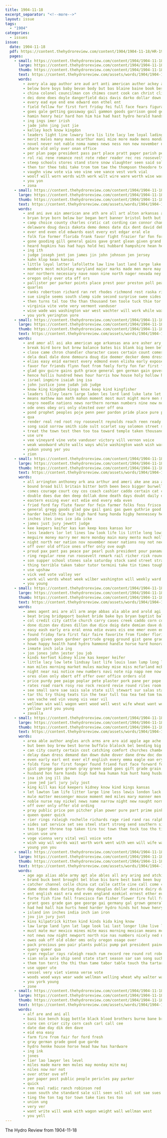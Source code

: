 ```yaml
---
title: 1904-11-18
excerpt_separator: "<!--more-->"
layout: issue
tags:
  - "1904"
categories:
  - issues
issue:
  date: 1904-11-18
  pdf: https://content.thehydroreview.com/content/1904/1904-11-18/HR-1904-11-18.pdf
  pages:
    - small: https://content.thehydroreview.com/content/1904/1904-11-18/small/HR-1904-11-18-01.jpg
      large: https://content.thehydroreview.com/content/1904/1904-11-18/large/HR-1904-11-18-01.jpg
      thumb: https://content.thehydroreview.com/content/1904/1904-11-18/thumbnails/HR-1904-11-18-01.jpg
      text: https://content.thehydroreview.com/assets/words/1904/1904-11-18/HR-1904-11-18-01.txt
      words:
        - avery ala app author are aud art anti american auther ackey aus ago and all amon age
        - below bore boys baby bevan body but bas blaine baine book best bee been bank boxer borne beat brome beer brown burn billi both back bollinger bees
        - china colonel councilman con chimes count cook can christ clinton caddo che cara cons conger canon county come call cast cheney cia clerk
        - dei done does doyle dangerfield dais davis darko dollar down dry door
        - every ead eye end ene edward eon ethel ent
        - field fellow for first fort friday fei full face fears figura flag from farthing fisher
        - goes gale getting gassaway gail gammon goods garrison good general
        - hamin henry heir hard hon him hie had hast hydro herald hands head home hew how heen happy has holding
        - ing ings imer irish
        - jade john jing just jie
        - kelley koch know kingdon
        - leaders light line lowary lora lis lite lacy lee loyal lading list lighton lack level les letter love leesa last liv loew legacy
        - merit males many mass mcarthur mani mize more made mens monday must might meguire mcguire mea milan million most missouri murphy minister meron man morgan mon mor maa
        - novel never not nable noma names news ness non new november nen now
        - ohare old only over onan office
        - per plan page president pass part place pratt paper parish peo parker people proven phe pence pen poer pretty pries pho pees
        - rol rai rene romance rest rote reber reader rec res roosevelt run
        - steep schools stores stand store snow slaughter seen said soll shows smart saake strength states step season ser shown secret sprang see sult stain stuart stock story seal smith safe seat set setting state
        - then tor thee tobi take trom tom tae the thompson theodore tee toms tha too test ting taken thow tea thy thou title ten them thon tory tie
        - vaughn view vote via veo vine vee vance vest vork vial
        - woolf will worn words with work wilt wire ware worth wise wares wine waters was word wons western weeks way william white world
        - you yon
        - zona
    - small: https://content.thehydroreview.com/content/1904/1904-11-18/small/HR-1904-11-18-02.jpg
      large: https://content.thehydroreview.com/content/1904/1904-11-18/large/HR-1904-11-18-02.jpg
      thumb: https://content.thehydroreview.com/content/1904/1904-11-18/thumbnails/HR-1904-11-18-02.jpg
      text: https://content.thehydroreview.com/assets/words/1904/1904-11-18/HR-1904-11-18-02.txt
      words:
        - and ani ave ain american ane ath are all art alton arkansas ago asa
        - bryan brye born below bar began bert banner bristol both but big bell balance ber been body bold bates bales bigger bard
        - camp choice county charles cratic cat cording can connor change cas candida columbus cee coe chair cowherd cessor cai city col certain cast creed came carry candi con count cand congress cheyenne
        - delaware doug davis dakota demo demos date dix dent david debs dunn degree dick days demi doubt day
        - ever end even eld edwards east every est edgar eral ele
        - folk fie former florida frank favor fight frazier far fon for fan fore figures fate first from face fin fremont fig
        - gone gooding gill general gains gave grant glean given grand galt gain gov gilbert governor
        - heard hopkins has had hays hold hei hubbard hampshire hean head hepburn him house hand hull
        - ing ith
        - judge joseph jent jon james jin john johnson jen jersey
        - kahn klop kean kansas
        - little loyal latter lafollette law line last land large lake late lege less lal
        - members most mckinley maryland major marks made men more may man marion mel missouri many melvin mary montana min
        - nor northern necessary nave noon nine north nager nevada ney northcott ned now nation ness not new night
        - oregon only over ota off ors
        - pallister per parker points place prest poor preston poll pearce president people plan prost poe
        - quarles
        - ranks robertson richard ran ret rhodes richmond rest raska ries run roberts record rosemont roose reach roosevelt
        - sue single seems south slemp side second surprise swee sides sins safe solid standing shall show stow seat senator sult san sible states seu sleep sho save strength state sena sol star shows smith sat still say scott seven spry sydney small
        - then turns tal too tho than thousand ten toole tuck thie tor trick towns taken tas texas talbot the thi thompson teen town them thomas tyndall tres tures theodore
        - virginia vite vote very vermont vanduser
        - wise wade was washington war west wachter will work while wax win wynne week well witt watson with wilmington william
        - you york yerington yore
    - small: https://content.thehydroreview.com/content/1904/1904-11-18/small/HR-1904-11-18-03.jpg
      large: https://content.thehydroreview.com/content/1904/1904-11-18/large/HR-1904-11-18-03.jpg
      thumb: https://content.thehydroreview.com/content/1904/1904-11-18/thumbnails/HR-1904-11-18-03.jpg
      text: https://content.thehydroreview.com/assets/words/1904/1904-11-18/HR-1904-11-18-03.txt
      words:
        - and amor all asi ako american age arkansas ana are asher ary alem ago ache anger
        - break bird bore but brew balance bates bis blank big been bele bas burden boston belong banner blood burd brought both bright
        - close came chron chandler character cases certain count comes cares cee city custer cure cooper car can crimes cate class cross carry council cassell case candi care county captain con congress cease come
        - dela deal dale done demoura doug die deemer decker demo dresser days does doing doms deep daughter death
        - elias easy enid earnest every edmond even elisha early expose ean
        - favor for friends flynn foot from feely forty fon far first francis fancy fairbanks full filson figures ferris ferguson former
        - glad gov guire gains guth grace general gen german gain governor gress garden guthrie good gone given going game guard grandson gave
        - hence hollis hundred hews hour harris how house holy hollow hand hea hath huff heard honor half heart has had her him hanna hon hopes
        - israel ingmire isaiah ing isa
        - john justice jone judah job judge
        - know king kingdom kings knox keep kind kingfisher
        - leaders lilley learn large laden les lord land luke late let loving lincoln lead logan left lesson long little labor lah like loudermilk lodge lower loss los lawton life law low looney
        - means mathew man math mahon moment most must might more men may mathews meguire mulhall members march mock miale made much mckinley maryland many mar mal major moral menefee mans mcguire mighty marshall
        - negro needle nations news northern norman numbers nine new november nagle name nor ness nevada nation now not need noble
        - ode ones obey ori only olmsted over off ona
        - pond prophet peoples poje penn peer pardon pride place pure president press pose present pera promise penrose part parker points people pro perish pay peo providence pers past peace prosper power
        - qua
        - render real red root roy roosevelt reynolds reach reen ready run rie read rom reason riches revolt roose
        - song said sorrow smith side sult scarlet say solomon street sol see states sens seed study send shelter sole such soll sibley seem sweep son set southern sin senator sions snow second stain slight state soul sins show shall sat sally six school straughan soon self south still strong summer
        - treat the town test then too toa toward temple taken thousand ton tom than ture tho tha them turn turns take thi
        - use ure
        - vee vineyard vine vote vanduser victory vill vernon voice
        - weak woodward white walls ways while washington wash wish ware ward well with wes way word woods will was wise why weatherford went wat western wil
        - yukon young yer you
        - zion
    - small: https://content.thehydroreview.com/content/1904/1904-11-18/small/HR-1904-11-18-04.jpg
      large: https://content.thehydroreview.com/content/1904/1904-11-18/large/HR-1904-11-18-04.jpg
      thumb: https://content.thehydroreview.com/content/1904/1904-11-18/thumbnails/HR-1904-11-18-04.jpg
      text: https://content.thehydroreview.com/assets/words/1904/1904-11-18/HR-1904-11-18-04.txt
      words:
        - all arrington anthoney ark ana arthur and ameri ake ane asa ace alert american are ain ave
        - bound broad bill britain bitter both been beco bigger burwell but business ber banks bird blaine bread bee bridge bank busi burns bills butter body barton
        - comes courage court coy cos coach cashier caddo certain cat canada currie cure county canal chance con chester close che count came cor city cin corn cine can col calvert
        - double does due den deep dollak done death days doubt daily dip durham daughter dom davenport during day dent dress
        - eastern essing ever est edie end every eda even
        - fried ford fay flute favor for fein farmer folks foss frisco fields fires folk few from faith foot fill fos friends fare fair fine felt
        - general gregg goods glad gow gail gani gas gwen guthrie good gan grand gay ghost gress gane gambling governor gov
        - harder health him her high hard hang honda higby hennessey head hope had herbert hydro house hamilton heen hand how hom has honor home
        - inches ites ines ice ida icke
        - james just jury jewett judge
        - kee keepers keifer kas kan keep koos kansas kor
        - less leaders lor let lines low look life lis little long lowing law lee land louis line lite last
        - meguire money marry mer more monday main many mento much mollie mound mee mini men made mexico mcnay miss missouri morning mcguire man murphey million mone mich most
        - night north ner nation nov november never nations noy not nee new near ness ning now nice
        - off over old office ones offer only ove ough
        - proud pax pant pas peace par pearl push president pour panama packard porto power piles pana pol pastor poor per pay pede plenty poli pro prayer policy public penne pla phillips people
        - ring regular rene run roosevelt remark rail richer risk round rico rinne ren res road rate rock rey reason row
        - son supper school stones sale saturday stock sand street strain strong sos snow sop supply start sea state she sor standard special sae states snapp stockton sens storm see session sei selling show second sha sunday sleet shawnee said sprague seek sell sour spale
        - thing terrible taken tabor tutor termini take tin times tough thi trip turn teach tree tine than toot them till trom top the tal tate theo too
        - use upshaw
        - vick ved vote valley ver
        - work wil words wheat week wilber washington will weekly ward war walter wax woods well walling worst woodman went weatherford with was want
        - you young
    - small: https://content.thehydroreview.com/content/1904/1904-11-18/small/HR-1904-11-18-05.jpg
      large: https://content.thehydroreview.com/content/1904/1904-11-18/large/HR-1904-11-18-05.jpg
      thumb: https://content.thehydroreview.com/content/1904/1904-11-18/thumbnails/HR-1904-11-18-05.jpg
      text: https://content.thehydroreview.com/assets/words/1904/1904-11-18/HR-1904-11-18-05.txt
      words:
        - ames agent ani are all arm ange abbas ala able and arold agi anda
        - beat bring bridgeport basket bride bake bys bryan baptist ball been broadway book bear but bast bead best buggy belle bank bottle black ben bost bronson bills bow books box brother biel bie bau beaver
        - col credit city cattle church carry cases creek caddo corn county cose colts cape con costner cure care come company cash cons certain cot can cypress clark coreen
        - done dizon dav dines dillon due dice doig date demian dave day during deer doo dunn dan dawson dakota
        - easy eash early era eral enna edie evans eis ene emer even end every
        - found friday fara first fair faire favorite from finder floris frisco for fresh frank fine farmer
        - goods given goon gardner gertrude gregg ground gist gene grade griffin gonia good
        - howe happy health hand hydro hammond handle horse hard honorable house high hoag haight hint has homme hes honse haby hung hinton hee homa harvester hatcher hungate her hoe home harry harness held hafer hoar harnes head
        - inmate inch iola ing
        - jon jones john jester jou job
        - kinds kerfoot kidney kline kas keeper keifer
        - little lacy low lete lindsay last life louis loan lump long lee las lucky ling list left lane lea land
        - man miles morning market mules mackey mise miss mcfarland mcbride masic many mile morn mill milks made mares moore may mer mare mack mound miller
        - night near nai notice new numbers navi note nip napp nee now nov nil north not nat nelson
        - ores olen only obert off offer over office orders old
        - price purdy pee paige poplar pete plaster pork pane per pope place present public plush pal pine pet police penn pany piles pay pure piano pro pree peat
        - rates road roark rosy roo rock record revie round riles room reno rough rom robe ricketts reps rab rae reese
        - see small sare sae sais sale state sill stewart sur salas start salt saint schlessinger sole saturday sie steers son sunday sash selis soon selling sia silver sid second sweat sprung send sotto standard store south schmitz sell span sup slates short sol shoats said self sit school set satchel six say
        - tar thi try thing teats tin the tear tull toa tea ted tom town tee teat them tort turn
        - ven vache ved vin voung vis vear vil
        - wellman win wall wagon went wood well west wife wheat want work worlds week ware war was won wear with will while wee
        - yellow yard you young
        - zavalla
    - small: https://content.thehydroreview.com/content/1904/1904-11-18/small/HR-1904-11-18-06.jpg
      large: https://content.thehydroreview.com/content/1904/1904-11-18/large/HR-1904-11-18-06.jpg
      thumb: https://content.thehydroreview.com/content/1904/1904-11-18/thumbnails/HR-1904-11-18-06.jpg
      text: https://content.thehydroreview.com/assets/words/1904/1904-11-18/HR-1904-11-18-06.txt
      words:
        - area able author angles arch arms are aro aid apple age ache and all army ark awa ashen ave arm
        - but been boy brew best borne buffalo blalock bel bending big boys buff bridges baby brother bis both bet back beats bard bunt boen beggs bor bands boon bonnet burwell blood bent better buy bony bus bring bower bulls brought breath began beg bulk binder bury bars bells box beat
        - can city county certain cost catching comfort churches chamber case copper chief call cal clerk childs credit cure cough came come cherry comes cross cook cattle candida crown child count canute conquest charm con cord car cash choice cotton cream
        - delay dawn dress demand dan down duke dover dane drew doc door doubt danish dres dark duty dom dodds dose dear during denmark done desire does deal
        - even early earl ent ever elf english every emma eagle ean ery eis earls east
        - folds fine for first fonger found friend fust face forward fore ferguson fees fingers fairy full fewer from fitting fable fury fort fand fance flowers fetch fear fell fair
        - gist george gave grown gray green good goes gift grade grain gas gravel gardea giller garden given gen gaze game guthrie gate gov grand
        - husband hon harm hands high had hea human him hunt hang husbands hill hold health hor how hed home head hopes hard hammer happy house has hunts hundred hey hand heard her huge
        - ina ish ing ill iba
        - jove jed jarl jury july jost
        - king kill kas kid keepers kidney know kind kings kansas
        - let lawton lam life litter large line less lewis london lack lay light low love lawyer last lantz later lull lower look lace left liv lane learn lord long little live lief like lady lover lips longer lucky laughter
        - mule matter messenger mouse moment med miles mary manner men mar most mand maidens means much mandy monks made more mine may mass mission must many market man
        - noble nurse nay nickel news name narrow night new naught normandy not nia nov north ney now nave never nigh nam nor
        - off over only offer old ording
        - pray public price pon pitcher plan power pure part prime pink poor people prosper place polish powder peo post paper person policy pair pero pleasure pie per pay pain pale pen pages
        - queen queer quick
        - rier rings raleigh rochelle richards rage ried rand ras ralph ramer romance running rising roll red rough randa richard rush reasons rei rule rava rhine ray rest rustic rose ran
        - sides sat service set seo steel start strong send southern simons sherman stones sell such strange sells stift silo skill sir street son speech special schools star seen soldi sales stout swift smith stand sweets speak strike silver sick see said still state shall span shook sale stock self sea steers saw stamps sharp say seat song smiles sense steer sweet shaft smile steady standing she
        - ten tiger throne top taken tiro toc town them tock too tho till thing thad ted tex toward trom times tree torney thrall the than towns thor toa tears twist tha tata tow take then tail tell trust tal tam
        - union use ure
        - voge vienna very vital veil voice vote
        - wish way wil words wait worth work went with wen will wife ward week while white wonder wyn walk world waldo williams wear well wood wash wei wand word western wethers war was win
        - young yon you
    - small: https://content.thehydroreview.com/content/1904/1904-11-18/small/HR-1904-11-18-07.jpg
      large: https://content.thehydroreview.com/content/1904/1904-11-18/large/HR-1904-11-18-07.jpg
      thumb: https://content.thehydroreview.com/content/1904/1904-11-18/thumbnails/HR-1904-11-18-07.jpg
      text: https://content.thehydroreview.com/assets/words/1904/1904-11-18/HR-1904-11-18-07.txt
      words:
        - age ago alias able army apt ale ables all ary aring and atchison abe ana ata are
        - brand buck bent brought bel blue bis bare best bank been buy board bottle both barn bring bride but big boor body bridge brett brass bine bough began better blanks bloom ball band bye bas back bate boies battle bixby break begun bird bill
        - catcher channel colle china cat calle cattle cine call come cure care court company cases carpenter came cotton car cause clock cost church cabin cannon comfort courtney cold coffee can cottage calvin corn cake common cate castoria case chem city certain chance cheese cheng childres cares
        - dame done does during durn day douglas dollar desire dairy dallas durant dear demand dow deer drew deal dyes deep devold
        - ent english east era end even england ezekiel ernest ether eure every elk ebony ege ear
        - forte fish fine fall francisco fan fisher flower fire full free from fear fakes for friday fun fries fair felt fort first few found farmer fairbanks fly fires fells friends flies fruits figures fight flowers famous falling
        - grant goes grade gan gee george gai germany gal grown general goods good globe grain gen groom georgia glory gold grand giant gum glow
        - had hed hall him hurts heed harder hydro hinds hot howe henry housekeeper hair home high hard husband harry hoe hands harbor half head has happy her hills health honse hand
        - island inn inches india inch ian iron
        - jou jin jury just
        - kins kilpatrick kitten kind kinds kida king know
        - law large land lynn lat lage look lai last longer like live lady laundry lydia lons lower let london late lal living louie laws long latter
        - must mate mur mexico mines mite mass morning mexican means mcswain mew much march more miles money mair merchant many mission mora mayes medal man mun men made may max method music miss mills mus most murie mae
        - not news now night newport north nie nas numbers nicely ned new never names normandy nee nigh near
        - owes oak off old older oms only oregon osage over
        - pack precious peo pair plants public pump pat president paine pounds pay pigeon pont pers per pipes pean pel present power paper picking pet purcell pinkham place polish pei price pound pepper pain person part pasa people
        - query queer qua
        - ryan regular rays raleigh reach rum record ree round rot roberts red rome ram reason rings rock rav reveal run
        - sian sola sale ship send state start season sar san song such south starch say sane smokes surface sun severe spine storm sama sell seneca single stock special she shorter sap seat sha swell stand scarce soe save seed shower seeker seen sick stamps school states salute simple sak soon sleep six struck summers sir santa slicker stach stops senator
        - them ton terri tho thi than tame tabor table touch tha tartar towers tae ten then thing teas try ting tom too times tee tower tor taken turk town the take tea tour tomer
        - use upper ute
        - vessel very viet vienna verse vote
        - woods wood ways wear wade wellman welling wheat why walter way warning worn while wedding will worlds worth water wort with work waste wren well write world was whack white wife weather week wonder
        - you york young
        - zone
    - small: https://content.thehydroreview.com/content/1904/1904-11-18/small/HR-1904-11-18-08.jpg
      large: https://content.thehydroreview.com/content/1904/1904-11-18/large/HR-1904-11-18-08.jpg
      thumb: https://content.thehydroreview.com/content/1904/1904-11-18/thumbnails/HR-1904-11-18-08.jpg
      text: https://content.thehydroreview.com/assets/words/1904/1904-11-18/HR-1904-11-18-08.txt
      words:
        - alf are and ani all
        - basi bie bench bigg bottle black blood brothers burne bane bryan buggy berry baughman bart books bast
        - cure cen crier city corn cash carl call cee
        - date dae day dik den dave
        - eid ena easy
        - farm fire from fair for ford fresh
        - gray german grade good gue garde
        - hydro henke house horse head haw has hardware
        - ing ink
        - jones
        - lier lao lawyer les level
        - miles made mare men mules may monday mite maj
        - niles now nor not
        - over otter ove off
        - per paper post public people pericles pay parker
        - quick
        - rem real radic ranch robinson red
        - soon south she standard sale sill seen sell sal sot sae sues soo senator sheen see span sion store sai
        - ting the ton tag tor town take ties tes too
        - union ung
        - very ver
        - want write will weak with wagon weight wall wellman west
        - you yell
---
```


The Hydro Review from 1904-11-18

<!--more-->

